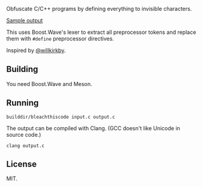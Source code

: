 Obfuscate C/C++ programs by defining everything to invisible characters.

[Sample output](https://github.com/zhuowei/BleachThisCode/blob/master/sample/hello.out.c)

This uses Boost.Wave's lexer to extract all preprocessor tokens and replace them with `#define` preprocessor directives.

Inspired by [@willkirkby](https://twitter.com/willkirkby/status/1016014401479041024).

## Building

You need Boost.Wave and Meson.

## Running

`builddir/bleachthiscode input.c output.c`

The output can be compiled with Clang. (GCC doesn't like Unicode in source code.)

`clang output.c`

## License

MIT.
